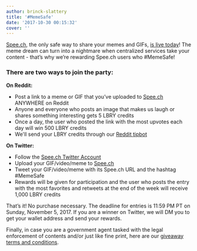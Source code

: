 ```yaml
---
author: brinck-slattery
title: '#MemeSafe'
date: '2017-10-30 00:15:32'
cover: ''
---
```

[Spee.ch](http://spee.ch), the only safe way to share your memes and GIFs, [is live today](https://lbry.com/news/always-gif-responsibly)! The meme dream can turn into a nightmare when centralized services take your content - that’s why we’re rewarding Spee.ch users who #MemeSafe!

### There are two ways to join the party:

**On Reddit:**

* Post a link to a meme or GIF that you’ve uploaded to [Spee.ch](http://spee.ch) ANYWHERE on Reddit
* Anyone and everyone who posts an image that makes us laugh or shares something interesting gets 5 LBRY credits
* Once a day, the user who posted the link with the most upvotes each day will win 500 LBRY credits
* We'll send your LBRY credits through our [Reddit tipbot](https://www.reddit.com/r/lbry/comments/72fd5s/love_your_fellow_lbry_redditors_now_you_can_tip/)

**On Twitter:**

* Follow the [Spee.ch Twitter Account](https://twitter.com/spee_ch)
* Upload your GIF/video/meme to [Spee.ch](http://spee.ch)
* Tweet your GIF/video/meme with its Spee.ch URL and the hashtag #MemeSafe
* Rewards will be given for participation and the user who posts the entry with the most favorites and retweets at the end of the week will receive 1,000 LBRY credits

That’s it! No purchase necessary. The deadline for entries is 11:59 PM PT on Sunday, November 5, 2017. If you are a winner on Twitter, we will DM you to get your wallet address and send your rewards.

Finally, in case you are a government agent tasked with the legal enforcement of contents and/or just like fine print, here are our [giveaway terms and conditions](https://lbry.com/faq/contest-t-and-cs).
